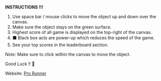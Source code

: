 **INSTRUCTIONS !!!**
1. Use space bar / mouse clicks to move the object up and down over the canvas.
2. Make sure the object stays on the green surface.
3. Highest score of all game is displayed on the top-right of the canvas.
4. ⬛️ Black box acts are power-up which reduces the speed of the game.
5. See your top scores in the leaderboard section.

_Note_: Make sure to click within the canvas to move the object.

Good Luck !! 🙂

Website: <a href="https://vaish08.github.io/Pro-Runner/">Pro Runner</a>
